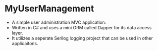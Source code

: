 # MyUserManagement
* A simple user administration MVC application. 
* Written in C# and uses a mini ORM called Dapper for its data access layer. 
* It utilizes a seperate Serilog logging project that can be used in other applicaitons.
